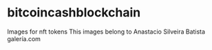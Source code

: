 # bitcoincashblockchain
 Images for nft tokens
This images belong to
Anastacio Silveira Batista
galería.com 
